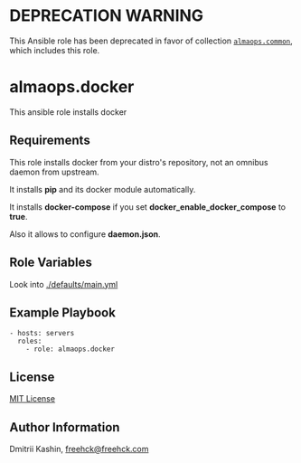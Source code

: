 # DEPRECATION WARNING
This Ansible role has been deprecated in favor of collection [`almaops.common`](https://github.com/almaops/ansible-collection-common), which includes this role.

almaops.docker
==========

This ansible role installs docker

Requirements
------------

This role installs docker from your distro's repository, not an omnibus daemon from upstream.

It installs **pip** and its docker module automatically.

It installs **docker-compose** if you set **docker_enable_docker_compose** to **true**.

Also it allows to configure **daemon.json**.

Role Variables
--------------

Look into [./defaults/main.yml](./defaults/main.yml)

Example Playbook
----------------

```
- hosts: servers
  roles:
    - role: almaops.docker

```

License
-------

[MIT License](./LICENSE)


Author Information
------------------
Dmitrii Kashin, <freehck@freehck.com>

